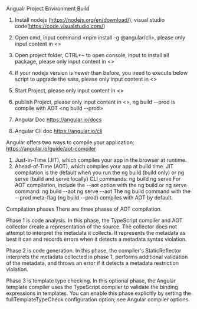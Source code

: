 Angualr Project Environment Build
1. Install nodejs (https://nodejs.org/en/download/),   visual studio code(https://code.visualstudio.com/)

2. Open cmd, input command <npm install -g @angular/cli>, please only input content in <>

3. Open project folder,   CTRL+~    to open console,  input     <npm install>      to install all package, please only input content in <>

4. If your nodejs version is newer than before, you need to execute below script to upgrade the sass, please only input content in <>
   <npm rebuild node-sass>

5. Start Project, please only input content in <>
	<npm start>

6. publish Project, please only input content in <>, ng build --prod is compile with AOT
	<ng build --prod>

7. Angular Doc
https://angular.io/docs

8. Angular Cli doc
https://angular.io/cli


Angular offers two ways to compile your application:
https://angular.io/guide/aot-compiler
1. Just-in-Time (JIT), which compiles your app in the browser at runtime.
2. Ahead-of-Time (AOT), which compiles your app at build time.
	JIT compilation is the default when you run the ng build (build only) or ng serve (build and serve locally) CLI commands:
	ng build
	ng serve
	For AOT compilation, include the --aot option with the ng build or ng serve command:
	ng build --aot
	ng serve --aot
	The ng build command with the --prod meta-flag (ng build --prod) compiles with AOT by default.
	
Compilation phases
There are three phases of AOT compilation.

Phase 1 is code analysis. In this phase, the TypeScript compiler and AOT collector create a representation of the source. The collector does not attempt to interpret the metadata it collects. It represents the metadata as best it can and records errors when it detects a metadata syntax violation.

Phase 2 is code generation. In this phase, the compiler's StaticReflector interprets the metadata collected in phase 1, performs additional validation of the metadata, and throws an error if it detects a metadata restriction violation.

Phase 3 is template type checking. In this optional phase, the Angular template compiler uses the TypeScript compiler to validate the binding expressions in templates. You can enable this phase explicitly by setting the fullTemplateTypeCheck configuration option; see Angular compiler options.
